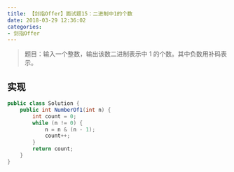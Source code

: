 ```yaml
---
title: 【剑指Offer】面试题15：二进制中1的个数
date: 2018-03-29 12:36:02
categories:
- 剑指Offer
---
```


> 题目：输入一个整数，输出该数二进制表示中 1 的个数。其中负数用补码表示。

<!-- more -->

## 实现

```java
public class Solution {
    public int NumberOf1(int n) {
        int count = 0;
        while (n != 0) {
            n = n & (n - 1);
            count++;
        }
        return count;
    }
}
```